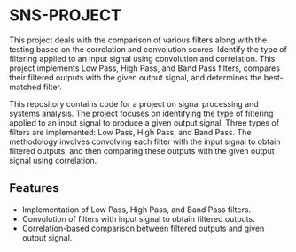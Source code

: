 # SNS-PROJECT
This project deals with the comparison of various filters along with the testing based on the correlation and convolution scores. 
Identify the type of filtering applied to an input signal using convolution and correlation. This project implements Low Pass, High Pass, and Band Pass filters, compares their filtered outputs with the given output signal, and determines the best-matched filter.

This repository contains code for a project on signal processing and systems analysis. The project focuses on identifying the type of filtering applied to an input signal to produce a given output signal. Three types of filters are implemented: Low Pass, High Pass, and Band Pass. The methodology involves convolving each filter with the input signal to obtain filtered outputs, and then comparing these outputs with the given output signal using correlation.

## Features

- Implementation of Low Pass, High Pass, and Band Pass filters.
- Convolution of filters with input signal to obtain filtered outputs.
- Correlation-based comparison between filtered outputs and given output signal.

